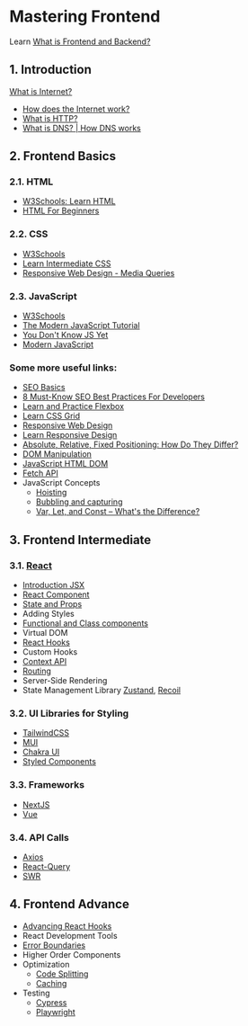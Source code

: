 # Mastering Frontend

Learn [What is Frontend and Backend?](https://www.geeksforgeeks.org/frontend-vs-backend/)

## <a name ="01"></a>1.	__Introduction__
[What is Internet?](https://roadmap.sh/guides/what-is-internet)
- [How does the Internet work?](https://developer.mozilla.org/en-US/docs/Learn/Common_questions/Web_mechanics/How_does_the_Internet_work)
- [What is HTTP?](https://developer.mozilla.org/en-US/docs/Web/HTTP/Overview)
- [What is DNS? | How DNS works](https://www.cloudflare.com/en-gb/learning/dns/what-is-dns/)

## <a name ="02"></a>2.	__Frontend Basics__
### 2.1. HTML
  - [W3Schools: Learn HTML](https://www.w3schools.com/html)
  - [HTML For Beginners](https://html.com/)
### 2.2. CSS
  - [W3Schools](https://www.w3schools.com/css)
  - [Learn Intermediate CSS](https://www.codecademy.com/learn/learn-intermediate-css)
  - [Responsive Web Design - Media Queries](https://www.w3schools.com/css/css_rwd_mediaqueries.asp)
### 2.3. JavaScript
  - [W3Schools](https://www.w3schools.com/js)
  - [The Modern JavaScript Tutorial](https://javascript.info/)
  - [You Don't Know JS Yet](https://github.com/getify/You-Dont-Know-JS)
  - [Modern JavaScript](https://www.w3schools.com/js/js_es6.asp)

### Some more useful links:
- [SEO Basics](https://developers.google.com/search/docs)
- [8 Must-Know SEO Best Practices For Developers](https://neilpatel.com/blog/seo-developers/)
- [Learn and Practice Flexbox](https://flexboxfroggy.com/)
- [Learn CSS Grid](https://cssgrid.io/)
- [Responsive Web Design](https://www.w3schools.com/css/css_rwd_intro.asp)
- [Learn Responsive Design](https://web.dev/learn/design/)
- [Absolute, Relative, Fixed Positioning: How Do They Differ?](https://css-tricks.com/absolute-relative-fixed-positioining-how-do-they-differ/)
- [DOM Manipulation](https://javascript.info/dom-nodes)
- [JavaScript HTML DOM](https://www.w3schools.com/js/js_htmldom.asp)
- [Fetch API](https://developer.mozilla.org/en-US/docs/Web/API/Fetch_API)
- JavaScript Concepts
  - [Hoisting](https://developer.mozilla.org/en-US/docs/Glossary/Hoisting)
  - [Bubbling and capturing](https://javascript.info/bubbling-and-capturing)
  - [Var, Let, and Const – What's the Difference?](https://www.freecodecamp.org/news/var-let-and-const-whats-the-difference/)

## <a name ="03"></a>3.	__Frontend Intermediate__
### 3.1. [React](https://reactjs.org/)
  - [Introduction JSX](https://reactjs.org/docs/introducing-jsx.html)
  - [React Component](https://reactjs.org/docs/react-component.html)
  - [State and Props](https://stackoverflow.com/questions/27991366/what-is-the-difference-between-state-and-props-in-react)
  - Adding Styles
  - [Functional and Class components](https://www.robinwieruch.de/react-component-types/)
  - Virtual DOM
  - [React Hooks](https://reactjs.org/docs/hooks-intro.html)
  - Custom Hooks
  - [Context API](https://reactjs.org/docs/context.html)
  - [Routing](https://reactrouter.com/en/main/start/overview)
  - Server-Side Rendering
  - State Management Library [Zustand](https://github.com/pmndrs/zustand), [Recoil](https://recoiljs.org/)

### 3.2. UI Libraries for Styling
  - [TailwindCSS](https://tailwindcss.com/)
  - [MUI](https://mui.com/material-ui/getting-started/installation/)
  - [Chakra UI](https://chakra-ui.com/getting-started)
  - [Styled Components](https://styled-components.com/)

### 3.3. Frameworks
  - [NextJS](https://nextjs.org/)
  - [Vue](https://vuejs.org/)
  
### 3.4. API Calls
  - [Axios](https://axios-http.com/docs/intro)
  - [React-Query](https://github.com/TanStack/query)
  - [SWR](https://swr.vercel.app/)
 

## <a name ="04"></a>4.	__Frontend Advance__
  - [Advancing React Hooks](https://www.freecodecamp.org/news/code-react-hooks/)
  - React Development Tools
  - [Error Boundaries](https://blog.logrocket.com/react-error-handling-react-error-boundary/)
  - Higher Order Components
  - Optimization
    - [Code Splitting](https://www.geeksforgeeks.org/code-splitting-in-react/)
    - [Caching](https://css-tricks.com/render-caching-for-react/)
  - Testing
    - [Cypress](https://www.cypress.io/)
    - [Playwright](https://playwright.dev/)
